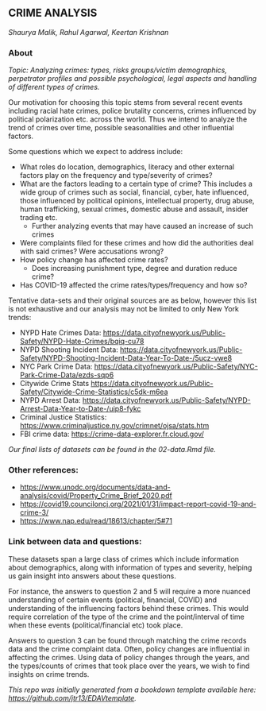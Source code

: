 ## CRIME ANALYSIS

*Shaurya Malik, Rahul Agarwal, Keertan Krishnan*

### About

*Topic: Analyzing crimes: types, risks groups/victim demographics, perpetrator profiles and possible psychological, legal aspects and handling of different types of crimes.*

Our motivation for choosing this topic stems from several recent events including racial hate crimes, police brutality concerns, crimes influenced by political polarization etc. across the world. Thus we intend to analyze the trend of crimes over time, possible seasonalities and other influential factors.

Some questions which we expect to address include:

- What roles do location, demographics, literacy and other external factors play on the frequency and type/severity of crimes?
- What are the factors leading to a certain type of crime? This includes a wide group of crimes such as social, financial, cyber, hate influenced, those influenced by political opinions, intellectual property, drug abuse, human trafficking, sexual crimes, domestic abuse and assault, insider trading etc.
  - Further analyzing events that may have caused an increase of such crimes
- Were complaints filed for these crimes and how did the authorities deal with said crimes? Were accusations wrong?
- How policy change has affected crime rates?
  - Does increasing punishment type, degree and duration reduce crime?
- Has COVID-19 affected the crime rates/types/frequency and how so?

Tentative data-sets and their original sources are as below, however this list is not exhaustive and our analysis may not be limited to only New York trends:

- NYPD Hate Crimes Data: https://data.cityofnewyork.us/Public-Safety/NYPD-Hate-Crimes/bqiq-cu78
- NYPD Shooting Incident Data: https://data.cityofnewyork.us/Public-Safety/NYPD-Shooting-Incident-Data-Year-To-Date-/5ucz-vwe8
- NYC Park Crime Data: https://data.cityofnewyork.us/Public-Safety/NYC-Park-Crime-Data/ezds-sqp6
- Citywide Crime Stats https://data.cityofnewyork.us/Public-Safety/Citywide-Crime-Statistics/c5dk-m6ea
- NYPD Arrest Data: https://data.cityofnewyork.us/Public-Safety/NYPD-Arrest-Data-Year-to-Date-/uip8-fykc
- Criminal Justice Statistics: https://www.criminaljustice.ny.gov/crimnet/ojsa/stats.htm
- FBI crime data: https://crime-data-explorer.fr.cloud.gov/

*Our final lists of datasets can be found in the 02-data.Rmd file.*

### Other references:

- https://www.unodc.org/documents/data-and-analysis/covid/Property_Crime_Brief_2020.pdf
- https://covid19.counciloncj.org/2021/01/31/impact-report-covid-19-and-crime-3/
- https://www.nap.edu/read/18613/chapter/5#71

### Link between data and questions:

These datasets span a large class of crimes which include information about demographics, along with information of types and severity, helping us gain insight into answers about these questions.

For instance, the answers to question 2 and 5 will require a more nuanced understanding of certain events (political, financial, COVID) and understanding of the influencing factors behind these crimes. This would require correlation of the type of the crime and the point/interval of time when these events (political/financial etc) took place.

Answers to question 3 can be found through matching the crime records data and the crime complaint data. Often, policy changes are influential in affecting the crimes. Using data of policy changes through the years, and the types/counts of crimes that took place over the years, we wish to find insights on crime trends.	

*This repo was initially generated from a bookdown template available here: https://github.com/jtr13/EDAVtemplate.*	



